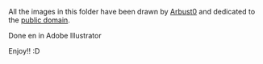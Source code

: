 ﻿All the images in this folder have been drawn by
[Arbust0](http://panhcoblanco.deviantart.com/) and dedicated to the
[public domain](LICENSE).

Done en in Adobe Illustrator 

Enjoy!! :D
